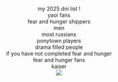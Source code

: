 <p align="center">
my 2025 dni list ! <br> yaoi fans <br> fear and hunger shippers <br> men <br> most russians <br> ponytown players <br> drama filled people <br> if you have not completed fear and hunger <br> fear and hunger fans <br> kaiser <br> <img src="https://i.postimg.cc/5t8vFcBp/Fs2t-Uycag-AAu-CLS-removebg-preview.png"/>
</p>
